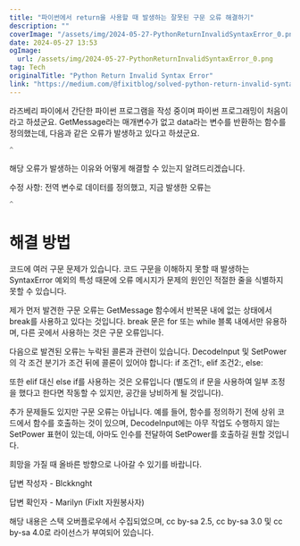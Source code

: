 ```yaml
---
title: "파이썬에서 return을 사용할 때 발생하는 잘못된 구문 오류 해결하기"
description: ""
coverImage: "/assets/img/2024-05-27-PythonReturnInvalidSyntaxError_0.png"
date: 2024-05-27 13:53
ogImage: 
  url: /assets/img/2024-05-27-PythonReturnInvalidSyntaxError_0.png
tag: Tech
originalTitle: "Python Return Invalid Syntax Error"
link: "https://medium.com/@fixitblog/solved-python-return-invalid-syntax-error-b44078761163"
---
```



라즈베리 파이에서 간단한 파이썬 프로그램을 작성 중이며 파이썬 프로그래밍이 처음이라고 하셨군요. GetMessage라는 매개변수가 없고 data라는 변수를 반환하는 함수를 정의했는데, 다음과 같은 오류가 발생하고 있다고 하셨군요.

```js
^
```

해당 오류가 발생하는 이유와 어떻게 해결할 수 있는지 알려드리겠습니다.

<div class="content-ad"></div>

수정 사항: 전역 변수로 데이터를 정의했고, 지금 발생한 오류는

```js
^
```

# 해결 방법

코드에 여러 구문 문제가 있습니다. 코드 구문을 이해하지 못할 때 발생하는 SyntaxError 예외의 특성 때문에 오류 메시지가 문제의 원인인 적절한 줄을 식별하지 못할 수 있습니다.

<div class="content-ad"></div>

제가 먼저 발견한 구문 오류는 GetMessage 함수에서 반복문 내에 없는 상태에서 break를 사용하고 있다는 것입니다. break 문은 for 또는 while 블록 내에서만 유용하며, 다른 곳에서 사용하는 것은 구문 오류입니다.

다음으로 발견된 오류는 누락된 콜론과 관련이 있습니다. DecodeInput 및 SetPower의 각 조건 분기가 조건 뒤에 콜론이 있어야 합니다: if 조건1:, elif 조건2:, else:

또한 elif 대신 else if를 사용하는 것은 오류입니다 (별도의 if 문을 사용하여 일부 조정을 했다고 한다면 작동할 수 있지만, 공간을 낭비하게 될 것입니다).

추가 문제들도 있지만 구문 오류는 아닙니다. 예를 들어, 함수를 정의하기 전에 상위 코드에서 함수를 호출하는 것이 있으며, DecodeInput에는 아무 작업도 수행하지 않는 SetPower 표현이 있는데, 아마도 인수를 전달하여 SetPower를 호출하길 원할 것입니다.

<div class="content-ad"></div>

희망을 가질 때 올바른 방향으로 나아갈 수 있기를 바랍니다.

답변 작성자 - Blckknght

답변 확인자 - Marilyn (FixIt 자원봉사자)

해당 내용은 스택 오버플로우에서 수집되었으며, cc by-sa 2.5, cc by-sa 3.0 및 cc by-sa 4.0로 라이선스가 부여되어 있습니다.